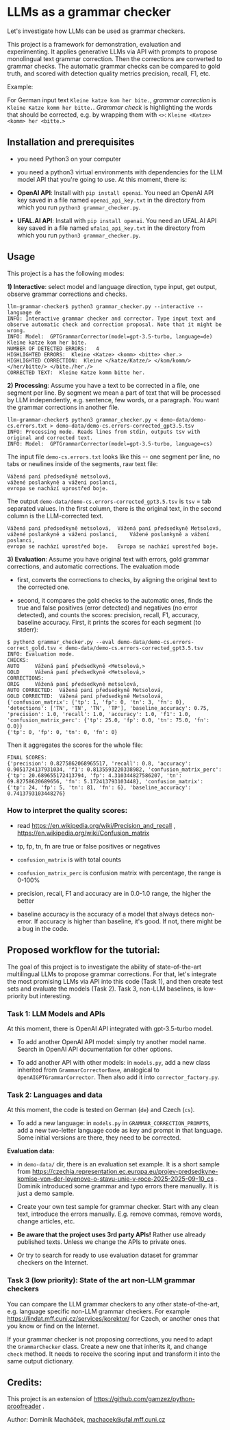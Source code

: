 # LLMs as a grammar checker

Let's investigate how LLMs can be used as grammar checkers. 

This project is a framework for demonstration, evaluation and experimenting. It applies generative LLMs via API with prompts to propose monolingual text grammar correction. Then the corrections are converted to grammar checks. The automatic grammar checks can be compared to gold truth, and scored with detection quality metrics precision, recall, F1, etc.

Example: 

For German input text `Kleine katze kom her bite.`, *grammar correction* is `Kleine Katze komm her bitte.`. *Grammar check* is highlighting the words that should be corrected, e.g. by wrapping them with `<>`: `Kleine <Katze> <komm> her <bitte.>`

## Installation and prerequisites

- you need Python3 on your computer

- you need a python3 virtual environments with dependencies for the LLM model API that you're going to use. At this moment, there is:

-  **OpenAI API**: Install with `pip install openai`. You need an OpenAI API key saved in a file named `openai_api_key.txt` in the directory from which you run `python3 grammar_checker.py`.

-  **UFAL.AI API**: Install with `pip install openai`. You need an UFAL.AI API key saved in a file named `ufalai_api_key.txt` in the directory from which you run `python3 grammar_checker.py`.

## Usage

This project is a has the following modes:

**1) Interactive**: select model and language direction, type input, get output, observe grammar corrections and checks. 

```
llm-grammar-checker$ python3 grammar_checker.py --interactive --language de
INFO: Interactive grammar checker and corrector. Type input text and observe automatic check and correction proposal. Note that it might be wrong.
INFO: Model:  GPTGrammarCorrector(model=gpt-3.5-turbo, language=de)
Kleine katze kom her bite.
NUMBER OF DETECTED ERRORS:	 4
HIGHLIGHTED ERRORS:	 Kleine <Katze> <komm> <bitte> <her.>
HIGHLIGHTED CORRECTION:	 Kleine </katze/Katze/> </kom/komm/> </her/bitte/> </bite./her./>
CORRECTED TEXT:	 Kleine Katze komm bitte her.
```

 **2) Processing**: Assume you have a text to be corrected in a file, one segment per line. By segment we mean a part of text that will be processed by LLM independently, e.g. sentence, few words, or a paragraph. You want the grammar corrections in another file.

```
llm-grammar-checker$ python3 grammar_checker.py < demo-data/demo-cs.errors.txt > demo-data/demo-cs.errors-corrected_gpt3.5.tsv
INFO: Processing mode. Reads lines from stdin, outputs tsv with original and corrected text.
INFO: Model:  GPTGrammarCorrector(model=gpt-3.5-turbo, language=cs)
```

The input file `demo-cs.errors.txt` looks like this -- one segment per line, no tabs or newlines inside of the segments, raw text file:

```
Vážená paní předsedkyně metsolová,
vážené poslankyně a váženi poslanci,
evropa se nachází uprostřed boje.
```

The output `demo-data/demo-cs.errors-corrected_gpt3.5.tsv` is `tsv` = tab separated values. In the first column, there is the original text, in the second column is the LLM-corrected text.

```
Vážená paní předsedkyně metsolová,	Vážená paní předsedkyně Metsolová,
vážené poslankyně a váženi poslanci,	Vážené poslankyně a vážení poslanci,
evropa se nachází uprostřed boje.	Evropa se nachází uprostřed boje.
```

**3) Evaluation**: Assume you have original text with errors, gold grammar corrections, and automatic corrections. The evaluation mode 

- first, converts the corrections to checks, by aligning the original text to the corrected one. 

- second, it compares the gold checks to the automatic ones, finds the true and false positives (error detected) and negatives (no error detected), and counts the scores: precision, recall, F1, accuracy, baseline accuracy. First, it prints the scores for each segment (to stderr):

```
$ python3 grammar_checker.py --eval demo-data/demo-cs.errors-correct_gold.tsv < demo-data/demo-cs.errors-corrected_gpt3.5.tsv
INFO: Evaluation mode.
CHECKS:
AUTO	 Vážená paní předsedkyně <Metsolová,>
GOLD	 Vážená paní předsedkyně <Metsolová,>
CORRECTIONS:
ORIG	 Vážená paní předsedkyně metsolová,
AUTO CORRECTED:	 Vážená paní předsedkyně Metsolová,
GOLD CORRECTED:	 Vážená paní předsedkyně Metsolová,
{'confusion_matrix': {'tp': 1, 'fp': 0, 'tn': 3, 'fn': 0}, 'detections': ['TN', 'TN', 'TN', 'TP'], 'baseline_accuracy': 0.75, 'precision': 1.0, 'recall': 1.0, 'accuracy': 1.0, 'f1': 1.0, 'confusion_matrix_perc': {'tp': 25.0, 'fp': 0.0, 'tn': 75.0, 'fn': 0.0}}
{'tp': 0, 'fp': 0, 'tn': 0, 'fn': 0}
```

Then it aggregates the scores for the whole file:

```
FINAL SCORES:
{'precision': 0.8275862068965517, 'recall': 0.8, 'accuracy': 0.9051724137931034, 'f1': 0.8135593220338982, 'confusion_matrix_perc': {'tp': 20.689655172413794, 'fp': 4.310344827586207, 'tn': 69.82758620689656, 'fn': 5.172413793103448}, 'confusion_matrix': {'tp': 24, 'fp': 5, 'tn': 81, 'fn': 6}, 'baseline_accuracy': 0.7413793103448276}
```


### How to interpret the quality scores:

- read https://en.wikipedia.org/wiki/Precision_and_recall , https://en.wikipedia.org/wiki/Confusion_matrix

- tp, fp, tn, fn are true or false positives or negatives

- `confusion_matrix` is with total counts

- `confusion_matrix_perc` is confusion matrix with percentage, the range is 0-100%

- precision, recall, F1 and accuracy are in 0.0-1.0 range, the higher the better

- baseline accuracy is the accuracy of a model that always detecs non-error. If accuracy is higher than baseline, it's good. If not, there might be a bug in the code.

## Proposed workflow for the tutorial:

The goal of this project is to investigate the ability of state-of-the-art multilingual LLMs to propose grammar corrections. For that, let's integrate the most promising LLMs via API into this code (Task 1), and then create test sets and evaluate the models (Task 2). Task 3, non-LLM baselines, is low-priority but interesting. 

### Task 1: LLM Models and APIs

At this moment, there is OpenAI API integrated with gpt-3.5-turbo model. 

- To add another OpenAI API model: simply try another model name. Search in OpenAI API documentation for other options.

- To add another API with other models: in `models.py`, add a new class inherited from `GrammarCorrectorBase`, analogical to `OpenAIGPTGrammarCorrector`. Then also add it into `corrector_factory.py`.

### Task 2: Languages and data

At this moment, the code is tested on German (`de`) and Czech (`cs`).

- To add a new language: in `models.py` in `GRAMMAR_CORRECTION_PROMPTS`, add a new two-letter language code as key and prompt in that language. Some initial versions are there, they need to be corrected.

**Evaluation data:** 

- in `demo-data/` dir, there is an evaluation set example. It is a short sample from https://czechia.representation.ec.europa.eu/projev-predsedkyne-komise-von-der-leyenove-o-stavu-unie-v-roce-2025-2025-09-10_cs . Dominik introduced some grammar and typo errors there manually. It is just a demo sample.

- Create your own test sample for grammar checker. Start with any clean text, introduce the errors manually. E.g. remove commas, remove words, change articles, etc.

- **Be aware that the project uses 3rd party APIs!** Rather use already published texts. Unless we change the APIs to private ones.

- Or try to search for ready to use evaluation dataset for grammar checkers on the Internet.

### Task 3 (low priority): State of the art non-LLM grammar checkers

You can compare the LLM grammar checkers to any other state-of-the-art, e.g. language specific non-LLM grammar checkers. For example https://lindat.mff.cuni.cz/services/korektor/ for Czech, or another ones that you know or find on the Internet.

If your grammar checker is not proposing corrections, you need to adapt the `GrammarChecker` class. Create a new one that inherits it, and change `check` method. It needs to receive the scoring input and transform it into the same output dictionary.



## Credits:

This project is an extension of https://github.com/gamzez/python-proofreader .

Author: Dominik Macháček, machacek@ufal.mff.cuni.cz
